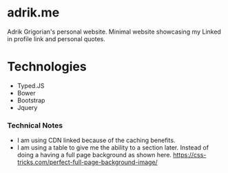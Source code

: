 # adrik.me
Adrik Grigorian's personal website. Minimal website showcasing my Linked in profile link
and personal quotes. 


# Technologies
* Typed.JS
* Bower
* Bootstrap
* Jquery 

### Technical Notes
* I am using CDN linked because of the caching benefits. 
* I am using a table to give me the ability to a section later. Instead of doing a having a full page 
background as shown here. https://css-tricks.com/perfect-full-page-background-image/